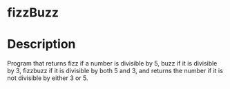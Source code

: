 # fizzBuzz

# Description
Program that returns fizz if a number is divisible by 5, buzz if it is divisible by 3, fizzbuzz if it is divisible by both 5 and 3, and returns the number if it is not divisible by either 3 or 5.


